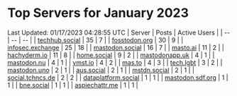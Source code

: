 # Top Servers for January 2023
Last Updated: 01/17/2023 04:28:55 UTC
| Server | Posts | Active Users |
| -- | -- | -- |
| [techhub.social](https://techhub.social/tags/PowerShell) | 35 | 7 |
| [fosstodon.org](https://fosstodon.org/tags/PowerShell) | 30 | 9 |
| [infosec.exchange](https://infosec.exchange/tags/PowerShell) | 25 | 18 |
| [mastodon.social](https://mastodon.social/tags/PowerShell) | 16 | 7 |
| [masto.ai](https://masto.ai/tags/PowerShell) | 11 | 2 |
| [hachyderm.io](https://hachyderm.io/tags/PowerShell) | 11 | 8 |
| [home.social](https://home.social/tags/PowerShell) | 9 | 2 |
| [mastodonapp.uk](https://mastodonapp.uk/tags/PowerShell) | 4 | 1 |
| [mastodon.nu](https://mastodon.nu/tags/PowerShell) | 4 | 1 |
| [vmst.io](https://vmst.io/tags/PowerShell) | 4 | 2 |
| [mas.to](https://mas.to/tags/PowerShell) | 4 | 3 |
| [tech.lgbt](https://tech.lgbt/tags/PowerShell) | 3 | 2 |
| [mastodon.uno](https://mastodon.uno/tags/PowerShell) | 2 | 1 |
| [aus.social](https://aus.social/tags/PowerShell) | 2 | 1 |
| [mstdn.social](https://mstdn.social/tags/PowerShell) | 2 | 1 |
| [social.tchncs.de](https://social.tchncs.de/tags/PowerShell) | 2 | 2 |
| [dataplatform.social](https://dataplatform.social/tags/PowerShell) | 1 | 1 |
| [mastodon.sdf.org](https://mastodon.sdf.org/tags/PowerShell) | 1 | 1 |
| [bne.social](https://bne.social/tags/PowerShell) | 1 | 1 |
| [aspiechattr.me](https://aspiechattr.me/tags/PowerShell) | 1 | 1 |
